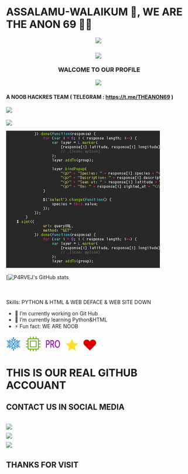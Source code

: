 <h1>ASSALAMU-WALAIKUM  👋, WE ARE THE ANON 69 👾🚀</h1>
<p align="center"><img src="https://img.shields.io/badge/WE%20WORK FOR - BANGLADESH-green?colorA=%23ff0000&colorB=%23017e40&style=flat-square">

<h3 align="center">

<img src="https://emoji.discord.st/emojis/768b108d-274f-4f44-a634-8477b16efce7.gif" width="25">

&nbsp; WALCOME TO OUR PROFILE&nbsp;

<img src="https://emoji.discord.st/emojis/768b108d-274f-4f44-a634-8477b16efce7.gif" width="25">



#### A NOOB HACKRES TEAM ( TELEGRAM : https://t.me/THEANON69 )
<left><img src="https://i.postimg.cc/kGtnc5zt/Picsart-24-02-01-23-06-16-316.jpg" width=",960" height="540">
&nbsp; </left>

<img align="center" src="https://github-readme-stats.anuraghazra1.vercel.app/api/top-langs/?username=CRAZY-ESX&layout=compact&theme=chartreuse-dark" />

![Alt text](https://github.com/MRVIVEK-CODER/Decompiler/raw/main/106824690-8dd73a00-66ad-11eb-89e2-53e13ac6f594.gif)

[![P4RVEJ's GitHub stats](https://github-readme-stats.vercel.app/api?username=CRAZY-ESX&show_icons=true&theme=chartreuse-dark)  
<br/>
<br/>
<br/>
Skills: PYTHON & HTML & WEB DEFACE & WEB SITE DOWN 

- 🔭 I’m currently working on Git Hub 
- 🌱 I’m currently learning Python&HTML 
- ⚡ Fun fact: WE ARE NOOB

<a href='https://archiveprogram.github.com/'><img src='https://raw.githubusercontent.com/acervenky/animated-github-badges/master/assets/acbadge.gif' width='40' height='40'></a> <a href='https://docs.github.com/en/developers'><img src='https://raw.githubusercontent.com/acervenky/animated-github-badges/master/assets/devbadge.gif' width='40' height='40'></a> <a href='https://github.com/pricing'><img src='https://raw.githubusercontent.com/acervenky/animated-github-badges/master/assets/pro.gif' width='40' height='40'></a> <a href='https://stars.github.com/'><img src='https://raw.githubusercontent.com/acervenky/animated-github-badges/master/assets/starbadge.gif' width='35' height='35'></a> <a href='https://docs.github.com/en/github/supporting-the-open-source-community-with-github-sponsors'><img src='https://raw.githubusercontent.com/acervenky/animated-github-badges/master/assets/sponsorbadge.gif' width='35' height='35'></a> 








</p>







<h1> THIS IS OUR REAL GITHUB ACCOUANT<h5/>
<h2>CONTACT US IN SOCIAL MEDIA<h2/>

[![](https://img.shields.io/badge/Github-black?logo=Github&logoColor=red&labelColor=black)](https://github.com/CRAZY-ESX) <br>
[![](https://img.shields.io/badge/Facebook-black?logo=Facebook&logoColor=red&labelColor=blue)](https://www.facebook.com/ITZSYNTAX) <br>
[![](https://img.shields.io/badge/Telegram-black?logo=Telegram&logoColor=blue&labelColor=black)](https://www.t.me/CRAZY_ESX) <br>

<h2> THANKS FOR VISIT <h2\>
